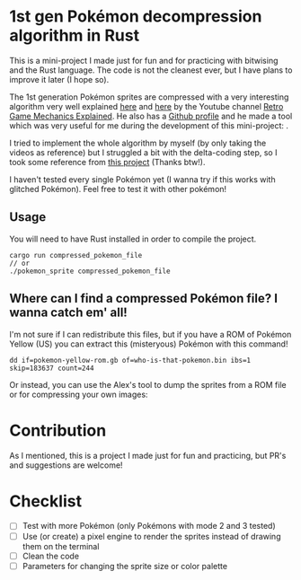# 1st gen Pokémon decompression algorithm in Rust

This is a mini-project I made just for fun and for practicing with bitwising and the Rust language.
The code is not the cleanest ever, but I have plans to improve it later (I hope so).

The 1st generation Pokémon sprites are compressed with a very interesting algorithm very well explained [here](https://youtu.be/aF1Yw_wu2cM) and [here](https://youtu.be/ZI50XUeN6QE) by the Youtube channel [Retro Game Mechanics Explained](https://www.youtube.com/channel/UCwRqWnW5ZkVaP_lZF7caZ-g). He also has a [Github profile](https://github.com/Dotsarecool/) and he made a tool which was very useful for me during the development of this mini-project: [](http://www.dotsarecool.com/rgme/tech/gen1decompress.html).

I tried to implement the whole algorithm by myself (by only taking the videos as reference) but I struggled a bit with the delta-coding step, so I took some reference from [this project](https://github.com/xvillaneau/poke-sprite-python/) (Thanks btw!).

I haven't tested every single Pokémon yet (I wanna try if this works with glitched Pokémon). Feel free to test it with other pokémon!

## Usage
You will need to have Rust installed in order to compile the project.
```
cargo run compressed_pokemon_file
// or
./pokemon_sprite compressed_pokemon_file
```

## Where can I find a compressed Pokémon file? I wanna catch em' all!
I'm not sure if I can redistribute this files, but if you have a ROM of Pokémon Yellow (US) you can extract this (misteryous) Pokémon with this command!
```
dd if=pokemon-yellow-rom.gb of=who-is-that-pokemon.bin ibs=1 skip=183637 count=244
```
Or instead, you can use the Alex's tool to dump the sprites from a ROM file or for compressing your own images: [](http://www.dotsarecool.com/rgme/tech/gen1decompress.html)

# Contribution
As I mentioned, this is a project I made just for fun and practicing, but PR's and suggestions are welcome!

# Checklist 
- [ ] Test with more Pokémon (only Pokémons with mode 2 and 3 tested)
- [ ] Use (or create) a pixel engine to render the sprites instead of drawing them on the terminal
- [ ] Clean the code
- [ ] Parameters for changing the sprite size or color palette
